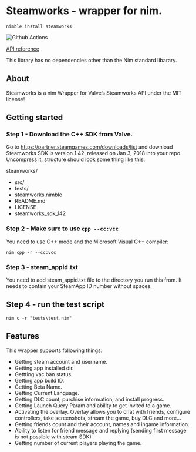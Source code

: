 # Steamworks - wrapper for nim.

`nimble install steamworks`

![Github Actions](https://github.com/treeform/steamworks/workflows/Github%20Actions/badge.svg)

[API reference](https://nimdocs.com/treeform/steamworks)

This library has no dependencies other than the Nim standard libarary.

## About

Steamworks is a nim Wrapper for Valve’s Steamworks API under the MIT license!

## Getting started

### Step 1 - Download the C++ SDK from Valve.

Go to https://partner.steamgames.com/downloads/list and download Steamworks SDK is version 1.42, released on Jan 3, 2018 into your repo.
Uncompress it, structure should look some thing like this:

steamworks/
 * src/
 * tests/
 * steamworks.nimble
 * README.md
 * LICENSE
 * steamworks_sdk_142

### Step 2 - Make sure to use `cpp --cc:vcc`

You need to use C++ mode and the Microsoft Visual C++ compiler:

`nim cpp -r --cc:vcc`

### Step 3 - steam_appid.txt

You need to add steam_appid.txt file to the directory you run this from. It needs to contain your SteamApp ID number without spaces.

## Step 4 - run the test script

`nim c -r "tests\test.nim"`


## Features

This wrapper supports following things:

* Getting steam account and username.
* Getting app installed dir.
* Gettting vac ban status.
* Getting app build ID.
* Getting Beta Name.
* Getting Current Language.
* Getting DLC count, purchise information, and install progress.
* Getting Launch Query Param and ability to get invited to a game.
* Activating the overlay. Overlay allows you to chat with friends, configure controllers, take screenshots, stream the game, buy DLC and more...
* Getting friends count and their account, names and ingame information.
* Ability to listen for friend message and replying (sending first message is not possible with steam SDK)
* Getting number of current players playing the game.
